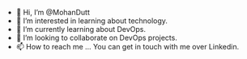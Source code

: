 - 👋 Hi, I’m @MohanDutt
- 👀 I’m interested in learning about technology.
- 🌱 I’m currently learning about DevOps.
- 💞️ I’m looking to collaborate on DevOps projects.
- 📫 How to reach me ... You can get in touch with me over Linkedin.

<!---
MohanDutt/MohanDutt is a ✨ special ✨ repository because its `README.md` (this file) appears on your GitHub profile.
You can click the Preview link to take a look at your changes.
--->
